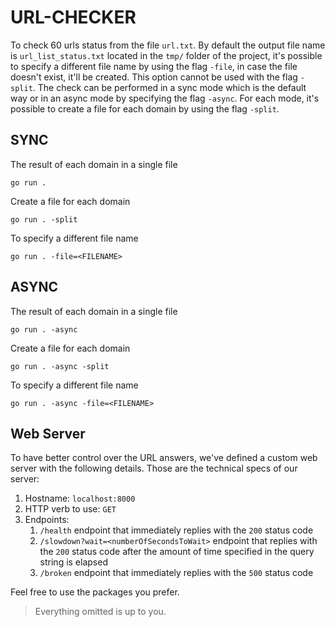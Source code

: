 # URL-CHECKER

To check 60 urls status from the file `url.txt`.
By default the output file name is `url_list_status.txt` located in the `tmp/` folder of the project, it's possible to specify a different file name by using the flag `-file`, in case the file doesn't exist, it'll be created. This option cannot be used with the flag `-split`.
The check can be performed in a sync mode which is the default way or in an async mode by specifying the flag `-async`.
For each mode, it's possible to create a file for each domain by using the flag `-split`.

## SYNC

The result of each domain in a single file

```
go run .
```

Create a file for each domain

```
go run . -split
```

To specify a different file name

```
go run . -file=<FILENAME>
```

## ASYNC

The result of each domain in a single file

```
go run . -async
```

Create a file for each domain

```
go run . -async -split
```

To specify a different file name

```
go run . -async -file=<FILENAME>
```

## Web Server

To have better control over the URL answers, we've defined a custom web server with the following details. Those are the technical specs of our server:

1. Hostname: `localhost:8000`
1. HTTP verb to use: `GET`
1. Endpoints:
    1. `/health` endpoint that immediately replies with the `200` status code
    1. `/slowdown?wait=<numberOfSecondsToWait>` endpoint that replies with the `200` status code after the amount of time specified in the query string is elapsed
    1. `/broken` endpoint that immediately replies with the `500` status code

Feel free to use the packages you prefer.
> Everything omitted is up to you.
